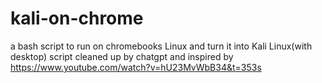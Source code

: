 # kali-on-chrome
a bash script to run on chromebooks Linux and turn it into Kali Linux(with desktop)
script cleaned up by chatgpt and inspired by https://www.youtube.com/watch?v=hU23MvWbB34&t=353s 
